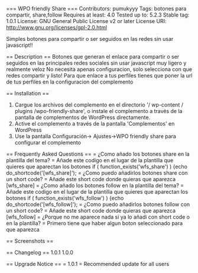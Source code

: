 === WPO friendly Share ===
Contributors: pumukyyy
Tags: botones para compartir, share,follow
Requires at least: 4.0
Tested up to: 5.2.3
Stable tag: 1.0.1
License: GNU General Public License v2 or later
License URI: http://www.gnu.org/licenses/gpl-2.0.html

Simples botones para compartir o ser seguidos en las redes sin usar javascript!!

== Description ==
Botones que generan el enlace para compartir o ser seguidos en las principales redes sociales
sin usar javascript muy ligero y realmente veloz 
No necesita apenas configuracion, solo selecciona con que redes compartir y listo! 
Para que enlace a tus perfiles tienes que poner la url de tus perfiles en la configuracion del complemento

== Installation ==
1. Cargue los archivos del complemento en el directorio \'/ wp-content / plugins /wpo-friendly-share\', o instale el complemento a través de la pantalla de complementos de WordPress directamente.
2. Active el complemento a través de la pantalla \'Complementos\' en WordPress
1. Use la pantalla Configuración-> Ajustes->WPO friendly share para configurar el complemento

== Frequently Asked Questions ==
= ¿Como añado los botones share en la plantilla del tema? =
Añade este codigo en el lugar de la plantilla que quieres que aparectan los botones
if ( function_exists('wfs_share') ) {echo do_shortcode('[wfs_share]');
= ¿Como puedo añadirlos botones share con un short code? =
Añade este short code donde quieras que aparezca [wfs_share]
= ¿Como añado los botones follow en la plantilla del tema? =
Añade este codigo en el lugar de la plantilla que quieres que aparectan los botones
if ( function_exists('wfs_follow') ) {echo do_shortcode('[wfs_follow]');
= ¿Como puedo añadirlos botones follow con un short code? =
Añade este short code donde quieras que aparezca [wfs_follow]
= ¿Porque no me aparece nada si ya lo añadi con short code o en la plantilla? =
Primero tiene que haber algun boton seleccionado para que aparezca

== Screenshots ==

== Changelog ==
1.0.1
1.0.0

== Upgrade Notice ==
= 1.0.1 =
Recommended update for all users
